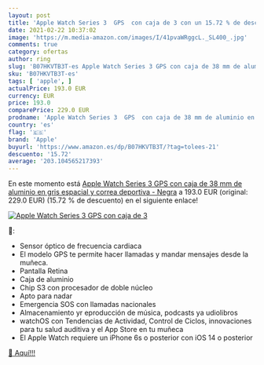 ```yaml
---
layout: post
title: 'Apple Watch Series 3  GPS  con caja de 3 con un 15.72 % de descuento'
date: 2021-02-22 10:37:02
image: 'https://m.media-amazon.com/images/I/41pvaWRggcL._SL400_.jpg'
comments: true
category: ofertas
author: ring
slug: 'B07HKVTB3T-es Apple Watch Series 3 GPS con caja de 38 mm de aluminio en...'
sku: 'B07HKVTB3T-es'
tags: [ 'apple', ]
actualPrice: 193.0 EUR
currency: EUR
price: 193.0
comparePrice: 229.0 EUR
prodname: 'Apple Watch Series 3  GPS  con caja de 38 mm de aluminio en gris espacial y correa deportiva - Negra'
country: 'es'
flag: '🇪🇸'
brand: 'Apple'
buyurl: 'https://www.amazon.es/dp/B07HKVTB3T/?tag=tolees-21'
descuento: '15.72'
average: '203.104565217393'
---
```


En este momento está [Apple Watch Series 3  GPS  con caja de 38 mm de aluminio en gris espacial y correa deportiva - Negra](https://www.amazon.es/dp/B07HKVTB3T/?tag=tolees-21) a 193.0 EUR (original: 229.0 EUR) (15.72 %  de descuento) en el siguiente enlace!

[![Apple Watch Series 3  GPS  con caja de 3](https://m.media-amazon.com/images/I/41pvaWRggcL._SL400_.jpg)](https://www.amazon.es/dp/B07HKVTB3T/?tag=tolees-21)

🔎:

- Sensor óptico de frecuencia cardiaca
- El modelo GPS te permite hacer llamadas y mandar mensajes desde la muñeca.
- Pantalla Retina
- Caja de aluminio
- Chip S3 con procesador de doble núcleo
- Apto para nadar
- Emergencia SOS con llamadas nacionales
- Almacenamiento yr eproducción de música, podcasts ya udiolibros
- watchOS con Tendencias de Actividad, Control de Ciclos, innovaciones para tu salud auditiva y el App Store en tu muñeca
- El Apple Watch requiere un iPhone 6s o posterior con iOS 14 o posterior

[🛒 Aquí!!!](https://www.amazon.es/dp/B07HKVTB3T/?tag=tolees-21)
